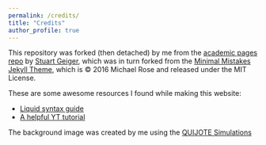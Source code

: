 ```yaml
---
permalink: /credits/
title: "Credits"
author_profile: true
---
```


This repository was forked (then detached) by me from the [academic pages repo](https://github.com/academicpages/academicpages.github.io) by [Stuart Geiger](https://github.com/staeiou), which was in turn forked from the [Minimal Mistakes Jekyll Theme](https://mmistakes.github.io/minimal-mistakes/), which is © 2016 Michael Rose and released under the MIT License. 

These are some awesome resources I found while making this website:
- [Liquid syntax guide](https://shopify.github.io/liquid/tags/control-flow/)
- [A helpful YT tutorial](https://youtu.be/g6AJ9qPPoyc?si=2VykebuArCFtONaa)

The background image was created by me using the [QUIJOTE Simulations](https://arxiv.org/abs/1909.05273)
















































